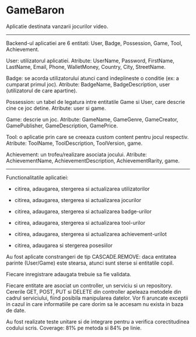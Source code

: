 # GameBaron
Aplicatie destinata vanzarii jocurilor video.

-------------------------------------

Backend-ul aplicatiei are 6 entitati: User, Badge, Possession, Game, Tool, Achievement.

User: utilizatorul aplicatiei. Atribute: UserName, Password, FirstName, LastName, Email, Phone, WalletMoney, Country, City, StreetName.

Badge: se acorda utilizatorului atunci cand indeplineste o conditie (ex: a cumparat primul joc). Atribute: BadgeName, BadgeDescription, user (utilizatorul de care apartine).

Possession: un tabel de legatura intre entitatile Game si User, care descrie cine ce joc detine. Atribute: user si game.

Game: descrie un joc. Atribute: GameName, GameGenre, GameCreator, GamePublisher, GameDescription, GamePrice.

Tool: o aplicatie prin care se creeaza custom content pentru jocul respectiv. Atribute: ToolName, ToolDescription, ToolVersion, game.

Achievement: un trofeu/realizare asociata jocului. Atribute: AchievementName, AchievementDescription, AchievementRarity, game.

-------------------------------------

Functionalitatile aplicatiei: 

- citirea, adaugarea, stergerea si actualizarea utilizatorilor

- citirea, adaugarea, stergerea si actualizarea jocurilor

- citirea, adaugarea, stergerea si actualizarea badge-urilor

- citirea, adaugarea, stergerea si actualizarea tool-urilor

- citirea, adaugarea, stergerea si actualizarea achievement-urilot

- citirea, adaugarea si stergerea posesiilor

Au fost aplicate constrangeri de tip CASCADE.REMOVE: daca entitatea parinte (User/Game) este stearsa, atunci sunt sterse si entitatile copil.

Fiecare inregistrare adaugata trebuie sa fie validata.

Fiecare entitate are asociat un controller, un serviciu si un repository. Cererile GET, POST, PUT si DELETE din controller apeleaza metodele din cadrul serviciului, fiind posibila manipularea datelor. Vor fi aruncate exceptii in cazul in care informatiile pe care dorim sa le accesam nu exista in baza de date.

Au fost realizate teste unitare si de integrare pentru a verifica corectitudinea codului scris. Coverage: 81% pe metoda si 84% pe linie.
